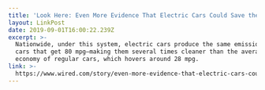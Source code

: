 ```yaml
---
title: 'Look Here: Even More Evidence That Electric Cars Could Save the Planet'
layout: LinkPost
date: 2019-09-01T16:00:22.239Z
excerpt: >-
  Nationwide, under this system, electric cars produce the same emissions as
  cars that get 80 mpg—making them several times cleaner than the average
  economy of regular cars, which hovers around 28 mpg.
link: >-
  https://www.wired.com/story/even-more-evidence-that-electric-cars-could-save-the-planet/
---
```


